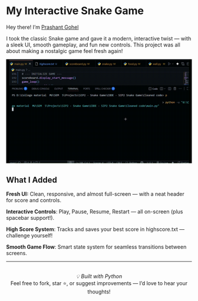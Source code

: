 # My Interactive Snake Game

Hey there! I’m [Prashant Gohel](https://github.com/prashantgohel321)

I took the classic Snake game and gave it a modern, interactive twist — with a sleek UI, smooth gameplay, and fun new controls. This project was all about making a nostalgic game feel fresh again!

![alt text](<demo (1).gif>)

## What I Added

**Fresh UI:** Clean, responsive, and almost full-screen — with a neat header for score and controls.

**Interactive Controls**: Play, Pause, Resume, Restart — all on-screen (plus spacebar support!).

**High Score System**: Tracks and saves your best score in highscore.txt — challenge yourself!

**Smooth Game Flow**: Smart state system for seamless transitions between screens.

----

<br>

<center>
<i>💡 Built with Python</i><br>
Feel free to fork, star ⭐, or suggest improvements — I’d love to hear your thoughts!
</center>
